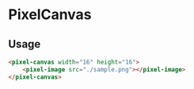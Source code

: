 # PixelCanvas

## Usage

```html
<pixel-canvas width="16" height="16">
	<pixel-image src="./sample.png"></pixel-image>
</pixel-canvas>
```
